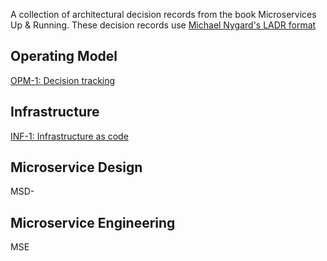 A collection of architectural decision records from the book Microservices Up & Running. These decision records use [Michael Nygard's LADR format](http://thinkrelevance.com/blog/2011/11/15/documenting-architecture-decisions)

## Operating Model
[OPM-1: Decision tracking](https://github.com/implementing-microservices/ADRs/blob/master/OPM-1-Decision-Tracking.md)

## Infrastructure
[INF-1: Infrastructure as code](https://github.com/implementing-microservices/ADRs/blob/master/INF1-infrastructure-as-code.md)

## Microservice Design
MSD-

## Microservice Engineering
MSE

